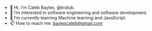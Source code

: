 - 👋 Hi, I’m Caleb Bayles, @kralub.
- 👀 I’m interested in software engineering and software development.
- 🌱 I’m currently learning Machine learning and JavaScript.
- 📫 How to reach me: baylescaleb@gmail.com

<!---
kralub/kralub is a ✨ special ✨ repository because its `README.md` (this file) appears on your GitHub profile.
You can click the Preview link to take a look at your changes.
--->
